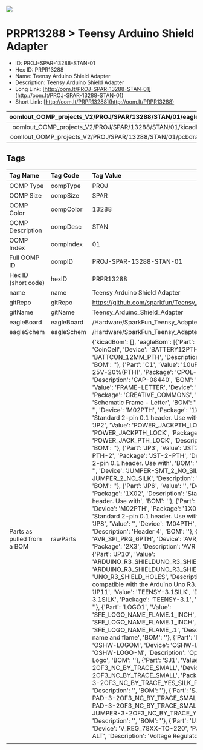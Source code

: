 


  
![][im]
# PRPR13288 > Teensy Arduino Shield Adapter

- ID: PROJ-SPAR-13288-STAN-01
- Hex ID: PRPR13288
- Name: Teensy Arduino Shield Adapter
- Description: Teensy Arduino Shield Adapter
- Long Link: [http://oom.lt/PROJ-SPAR-13288-STAN-01](http://oom.lt/PROJ-SPAR-13288-STAN-01)
- Short Link: [http://oom.lt/PRPR13288](http://oom.lt/PRPR13288)
  

|oomlout_OOMP_projects_V2/PROJ/SPAR/13288/STAN/01/eagleImage.png|oomlout_OOMP_projects_V2/PROJ/SPAR/13288/STAN/01/eagleSchemImage.png|oomlout_OOMP_projects_V2/PROJ/SPAR/13288/STAN/01/kicadPcb3dFront.png|oomlout_OOMP_projects_V2/PROJ/SPAR/13288/STAN/01/kicadPcb3dBack.png|
| :---: | :---: | :---: | :---: |
|oomlout_OOMP_projects_V2/PROJ/SPAR/13288/STAN/01/kicadPcb3d.png|oomlout_OOMP_projects_V2/PROJ/SPAR/13288/STAN/01/bomBack.png|oomlout_OOMP_projects_V2/PROJ/SPAR/13288/STAN/01/bomFront.png|oomlout_OOMP_projects_V2/PROJ/SPAR/13288/STAN/01/pcbdraw.svg|
|oomlout_OOMP_projects_V2/PROJ/SPAR/13288/STAN/01/pcbdrawBack.svg||||

## Tags
  

|Tag Name|Tag Code|Tag Value|
| :--- | :--- | :--- |
|OOMP Type|oompType|PROJ|
|OOMP Size|oompSize|SPAR|
|OOMP Color|oompColor|13288|
|OOMP Description|oompDesc|STAN|
|OOMP Index|oompIndex|01|
|Full OOMP ID|oompID|PROJ-SPAR-13288-STAN-01|
|Hex ID (short code)|hexID|PRPR13288|
|name|name|Teensy Arduino Shield Adapter|
|gitRepo|gitRepo|https://github.com/sparkfun/Teensy_Arduino_Shield_Adapter|
|gitName|gitName|Teensy_Arduino_Shield_Adapter|
|eagleBoard|eagleBoard|/Hardware/SparkFun_Teensy_Adapter.brd|
|eagleSchem|eagleSchem|/Hardware/SparkFun_Teensy_Adapter.sch|
|Parts as pulled from a BOM|rawParts|{'kicadBom': [], 'eagleBom': [{'Part': 'BAT1', 'Value': 'CoinCell', 'Device': 'BATTERY12PTH', 'Package': 'BATTCON_12MM_PTH', 'Description': 'Battery Holders', 'BOM': ''}, {'Part': 'C1', 'Value': '10uF', 'Device': '10UF-25V-20%(PTH)', 'Package': 'CPOL-RADIAL-10UF-25V', 'Description': 'CAP-08440', 'BOM': ''}, {'Part': 'FRAME1', 'Value': 'FRAME-LETTER', 'Device': 'FRAME-LETTER', 'Package': 'CREATIVE_COMMONS', 'Description': 'Schematic Frame - Letter', 'BOM': ''}, {'Part': 'JP1', 'Value': '', 'Device': 'M02PTH', 'Package': '1X02', 'Description': 'Standard 2-pin 0.1 header. Use with', 'BOM': ''}, {'Part': 'JP2', 'Value': 'POWER_JACKPTH_LOCK', 'Device': 'POWER_JACKPTH_LOCK', 'Package': 'POWER_JACK_PTH_LOCK', 'Description': 'Power Jack', 'BOM': ''}, {'Part': 'JP3', 'Value': 'JST2', 'Device': 'M02JST-PTH-2', 'Package': 'JST-2-PTH', 'Description': 'Standard 2-pin 0.1 header. Use with', 'BOM': ''}, {'Part': 'JP4', 'Value': '', 'Device': 'JUMPER-SMT_2_NO_SILK', 'Package': 'SMT-JUMPER_2_NO_SILK', 'Description': 'Normally open jumper', 'BOM': ''}, {'Part': 'JP6', 'Value': '', 'Device': 'M02PTH', 'Package': '1X02', 'Description': 'Standard 2-pin 0.1 header. Use with', 'BOM': ''}, {'Part': 'JP7', 'Value': '', 'Device': 'M02PTH', 'Package': '1X02', 'Description': 'Standard 2-pin 0.1 header. Use with', 'BOM': ''}, {'Part': 'JP8', 'Value': '', 'Device': 'M04PTH', 'Package': '1X04', 'Description': 'Header 4', 'BOM': ''}, {'Part': 'JP9', 'Value': 'AVR_SPI_PRG_6PTH', 'Device': 'AVR_SPI_PRG_6PTH', 'Package': '2X3', 'Description': 'AVR ISP 6 Pin', 'BOM': ''}, {'Part': 'JP10', 'Value': 'ARDUINO_R3_SHIELDUNO_R3_SHIELD_HOLES', 'Device': 'ARDUINO_R3_SHIELDUNO_R3_SHIELD_HOLES', 'Package': 'UNO_R3_SHIELD_HOLES', 'Description': 'Shield form compatible with the Arduino Uno R3.', 'BOM': ''}, {'Part': 'JP11', 'Value': 'TEENSY-3.1SILK', 'Device': 'TEENSY-3.1SILK', 'Package': 'TEENSY-3.1', 'Description': '', 'BOM': ''}, {'Part': 'LOGO1', 'Value': 'SFE_LOGO_NAME_FLAME.1_INCH', 'Device': 'SFE_LOGO_NAME_FLAME.1_INCH', 'Package': 'SFE_LOGO_NAME_FLAME_.1', 'Description': 'SFE Logo, name and flame', 'BOM': ''}, {'Part': 'LOGO2', 'Value': 'OSHW-LOGOM', 'Device': 'OSHW-LOGOM', 'Package': 'OSHW-LOGO-M', 'Description': 'Open Source Hardware Logo', 'BOM': ''}, {'Part': 'SJ1', 'Value': 'JUMPER-PAD-3-2OF3_NC_BY_TRACE_SMALL', 'Device': 'JUMPER-PAD-3-2OF3_NC_BY_TRACE_SMALL', 'Package': 'PAD-JUMPER-3-2OF3_NC_BY_TRACE_YES_SILK_FULL_BOX', 'Description': '', 'BOM': ''}, {'Part': 'SJ2', 'Value': 'JUMPER-PAD-3-2OF3_NC_BY_TRACE_SMALL', 'Device': 'JUMPER-PAD-3-2OF3_NC_BY_TRACE_SMALL', 'Package': 'PAD-JUMPER-3-2OF3_NC_BY_TRACE_YES_SILK_FULL_BOX', 'Description': '', 'BOM': ''}, {'Part': 'U1', 'Value': '5V', 'Device': 'V_REG_78XX-TO-220', 'Package': 'TO-220-ALT', 'Description': 'Voltage Regulator', 'BOM': ''}]}|
||||



[im]: PROJ/SPAR/13288/STAN/01/kicadPcb3d_450.png

